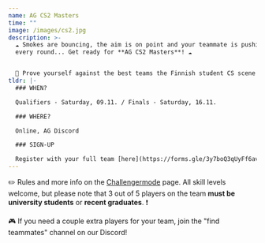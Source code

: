 ```yaml
---
name: AG CS2 Masters
time: ""
image: /images/cs2.jpg
description: >-
  ☁️ Smokes are bouncing, the aim is on point and your teammate is pushing as CT
  every round... Get ready for **AG CS2 Masters**! ☁️


  🔫 Prove yourself against the best teams the Finnish student CS scene has to offer and earn your cut of the **1000€ prize pool**! 🏆 The games will be streamed and casted on AG Twitch, making sure noone misses your cripsy one taps and ninja defuses.  🥷
tldr: |-
  ### WHEN?

  Qualifiers - Saturday, 09.11. / Finals - Saturday, 16.11.

  ### WHERE?

  Online, AG Discord

  ### SIGN-UP

  Register with your full team [here](https://forms.gle/3y7boQ3qUyFf6avP7) 👈
---
```

✏️ Rules and more info on the [Challengermode](https://www.challengermode.com/tournaments/bfa9d40b-c41e-4e82-9c13-08dcdb51c8a4?UTM_Campaign=SharedTournamenthttps://www.challengermode.com/tournaments/bfa9d40b-c41e-4e82-9c13-08dcdb51c8a4?UTM_Campaign=SharedTournament) page. All skill levels welcome, but please note that 3 out of 5 players on the team **must be university students** or **recent graduates**. ❗

🎮 If you need a couple extra players for your team, join the "find teammates" channel on our Discord!